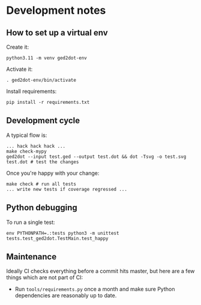 # Development notes

## How to set up a virtual env

Create it:

```
python3.11 -m venv ged2dot-env
```

Activate it:

```
. ged2dot-env/bin/activate
```

Install requirements:

```
pip install -r requirements.txt
```

## Development cycle

A typical flow is:

```
... hack hack hack ...
make check-mypy
ged2dot --input test.ged --output test.dot && dot -Tsvg -o test.svg test.dot # test the changes
```

Once you're happy with your change:

```
make check # run all tests
... write new tests if coverage regressed ...
```

## Python debugging

To run a single test:

```
env PYTHONPATH=.:tests python3 -m unittest tests.test_ged2dot.TestMain.test_happy
```

## Maintenance

Ideally CI checks everything before a commit hits master, but here are a few
things which are not part of CI:

- Run `tools/requirements.py` once a month and make sure Python dependencies are reasonably up to date.
